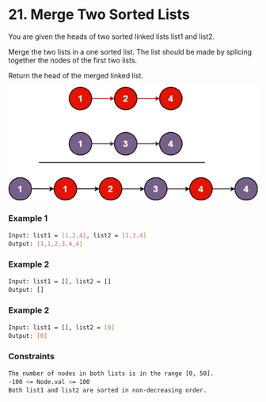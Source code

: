 # 21. Merge Two Sorted Lists

You are given the heads of two sorted linked lists list1 and list2.

Merge the two lists in a one sorted list. The list should be made by splicing together the nodes of the first two lists.

Return the head of the merged linked list.

[![merge_ex1](merge_ex1.jpg)]()
### Example 1
```sh
Input: list1 = [1,2,4], list2 = [1,3,4]
Output: [1,1,2,3,4,4]
```

### Example 2
```sh
Input: list1 = [], list2 = []
Output: []
```

### Example 2
```sh
Input: list1 = [], list2 = [0]
Output: [0]
```

### Constraints
```sh
The number of nodes in both lists is in the range [0, 50].
-100 <= Node.val <= 100
Both list1 and list2 are sorted in non-decreasing order.
```
